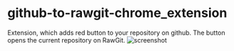 # github-to-rawgit-chrome_extension
Extension, which adds red button to your repository on github. The button opens the current repository on RawGit.
![screenshot](/imeges/screenshot.png?raw=true)
